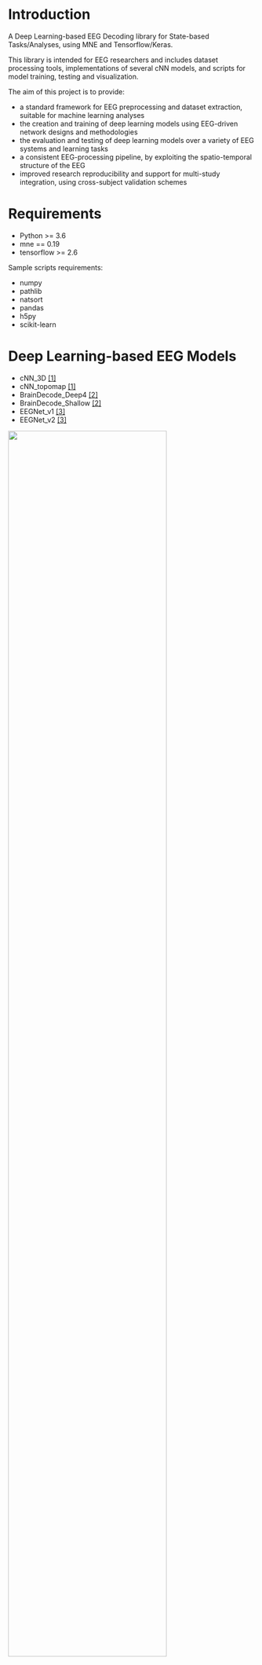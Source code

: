 # Introduction

A Deep Learning-based EEG Decoding library for State-based Tasks/Analyses, using MNE and Tensorflow/Keras. 

This library is intended for EEG researchers and includes dataset processing tools, implementations of several cNN models, and scripts for model training, testing and visualization.

The aim of this project is to provide:

- a standard framework for EEG preprocessing and dataset extraction, suitable for machine learning analyses
- the creation and training of deep learning models using EEG-driven network designs and methodologies
- the evaluation and testing of deep learning models over a variety of EEG systems and learning tasks
- a consistent EEG-processing pipeline, by exploiting the spatio-temporal structure of the EEG 
- improved research reproducibility and support for multi-study integration, using cross-subject validation schemes

# Requirements

- Python >= 3.6
- mne == 0.19
- tensorflow >= 2.6

Sample scripts requirements:

- numpy
- pathlib
- natsort
- pandas
- h5py
- scikit-learn

# Deep Learning-based EEG Models

- cNN_3D [[1]](https://ieeexplore.ieee.org/abstract/document/9175324)
- cNN_topomap [[1]](https://ieeexplore.ieee.org/abstract/document/9175324)
- BrainDecode_Deep4 [[2]](https://arxiv.org/abs/1703.05051)
- BrainDecode_Shallow [[2]](https://arxiv.org/abs/1703.05051)
- EEGNet_v1 [[3]](https://iopscience.iop.org/article/10.1088/1741-2552/aace8c/meta)
- EEGNet_v2 [[3]](https://iopscience.iop.org/article/10.1088/1741-2552/aace8c/meta)

<img src="https://user-images.githubusercontent.com/17619349/193602946-85c0ee37-ecd5-4195-a940-3587ddc6cdc7.png" width=80% height=80%>
<img src="https://user-images.githubusercontent.com/17619349/193602960-9cd0a769-8796-4a76-bd4b-ba6cf163f24f.png" width=70% height=70%>

# Usage

To use this library, place the contents of the DL-EEG folder in your PYTHONPATH environment variable

# Citation

If you use this library for your research, please cite the following work:

```
@INPROCEEDINGS{9175324,
  author={Patlatzoglou, Konstantinos and Chennu, Srivas and Gosseries, Olivia and Bonhomme, Vincent and Wolff, Audrey and Laureys, Steven},
  booktitle={2020 42nd Annual International Conference of the IEEE Engineering in Medicine & Biology Society (EMBC)}, 
  title={Generalized Prediction of Unconsciousness during Propofol Anesthesia using 3D Convolutional Neural Networks}, 
  year={2020},
  volume={},
  number={},
  pages={134-137},
  doi={10.1109/EMBC44109.2020.9175324}}
```
